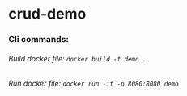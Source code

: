 # crud-demo

### Cli commands:
###### Build docker file: ```docker build -t demo .```
###### Run docker file: ```docker run -it -p 8080:8080 demo```